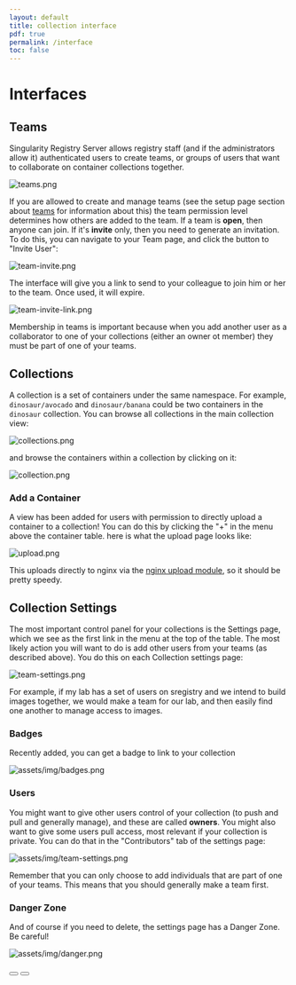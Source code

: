 ```yaml
---
layout: default
title: collection interface
pdf: true
permalink: /interface
toc: false
---
```


# Interfaces

## Teams
Singularity Registry Server allows registry staff (and if the administrators allow it) authenticated users to create teams, or groups of users that want to collaborate on container collections together.

![teams.png](assets/img/teams.png)

If you are allowed to create and manage teams (see the setup page section about [teams](/sregistry/setup#teams) for information about this) the team permission level determines how others are added to the team.  If a team is **open**, then anyone can join. If it's **invite** only, then you need to generate an invitation. To do this, you can navigate to your Team page, and click the button to "Invite User":

![team-invite.png](assets/img/team-invite.png)

The interface will give you a link to send to your colleague to join him or her to the team. Once used, it will expire.

![team-invite-link.png](assets/img/team-invite-link.png)

Membership in teams is important because when you add another user as a collaborator to one of your collections (either an owner ot member) they must be part of one of your teams.


## Collections 
A collection is a set of containers under the same namespace. For example, `dinosaur/avocado` and `dinosaur/banana` could be two containers in the `dinosaur` collection. You can browse all collections
in the main collection view:

![collections.png](assets/img/collections.png)

and browse the containers within a collection by clicking on it:

![collection.png](assets/img/collection.png)

### Add a Container
A view has been added for users with permission to directly upload a container to a collection! You
can do this by clicking the "+" in the menu above the container table. here is what the upload page looks like:

![upload.png](assets/img/upload.png)

This uploads directly to nginx via the [nginx upload module](https://www.nginx.com/resources/wiki/modules/upload/), so it should be pretty speedy.


## Collection Settings

The most important control panel for your collections is the Settings page, which we
see as the first link in the menu at the top of the table. The most likely action you will want to do is add other users from your teams (as described above). You do this on each Collection settings page:

![team-settings.png](assets/img/team-settings.png)

For example, if my lab has a set of users on sregistry and we intend to build images together, we would make a team for our lab, and then easily find one another to manage access to images.

### Badges
Recently added, you can get a badge to link to your collection

![assets/img/badges.png](assets/img/badges.png)

### Users
You might want to give other users control of your collection (to push and pull and generally manage), and these are called **owners**. You might also want to give some users pull access, most relevant if your collection is private. You can do that in the "Contributors" tab of the settings page:

![assets/img/team-settings.png](assets/img/team-settings.png)

Remember that you can only choose to add individuals that are part of one of your teams. This means that you should generally make a team first.

### Danger Zone
And of course if you need to delete, the settings page has a Danger Zone. Be careful!

![assets/img/danger.png](assets/img/danger.png)

<div>
    <a href="/sregistry/setup"><button class="previous-button btn btn-primary"><i class="fa fa-chevron-left"></i> </button></a>
    <a href="/sregistry/client"><button class="next-button btn btn-primary"><i class="fa fa-chevron-right"></i> </button></a>
</div><br>
